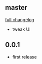 ## master
[full changelog](http://github.com/sue445/gitpeach/compare/0.0.1...master)

* tweak UI

## 0.0.1
* first release
